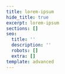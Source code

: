 ```yaml
---
title: lorem-ipsum
hide_title: true
excerpt: lorem-ipsum
sections: []
seo:
  title: ''
  description: ''
  robots: []
  extra: []
template: advanced
---
```


